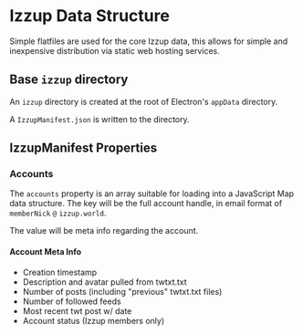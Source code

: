 # Izzup Data Structure

Simple flatfiles are used for the core Izzup data, this allows for simple and inexpensive distribution via static web hosting services.

## Base `izzup` directory

An `izzup` directory is created at the root of Electron's `appData` directory.

A `IzzupManifest.json` is written to the directory.

## IzzupManifest Properties

### Accounts

The `accounts` property is an array suitable for loading into a JavaScript Map data structure. The key will be the full account handle, in email format of `memberNick` `@` `izzup.world`.

The value will be meta info regarding the account.

#### Account Meta Info

* Creation timestamp
* Description and avatar pulled from twtxt.txt
* Number of posts (including "previous" twtxt.txt files)
* Number of followed feeds
* Most recent twt post w/ date
* Account status (Izzup members only)
